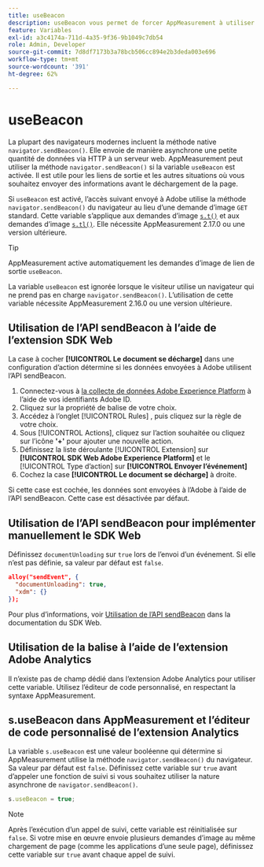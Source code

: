 ```yaml
---
title: useBeacon
description: useBeacon vous permet de forcer AppMeasurement à utiliser l’API sendBeacon des navigateurs
feature: Variables
exl-id: a3c4174a-711d-4a35-9f36-9b1049c7db54
role: Admin, Developer
source-git-commit: 7d8df7173b3a78bcb506cc894e2b3deda003e696
workflow-type: tm+mt
source-wordcount: '391'
ht-degree: 62%

---
```


# useBeacon

La plupart des navigateurs modernes incluent la méthode native `navigator.sendBeacon()`. Elle envoie de manière asynchrone une petite quantité de données via HTTP à un serveur web. AppMeasurement peut utiliser la méthode `navigator.sendBeacon()` si la variable `useBeacon` est activée. Il est utile pour les liens de sortie et les autres situations où vous souhaitez envoyer des informations avant le déchargement de la page.

Si `useBeacon` est activé, l’accès suivant envoyé à Adobe utilise la méthode `navigator.sendBeacon()` du navigateur au lieu d’une demande d’image `GET` standard. Cette variable s’applique aux demandes d’image [`s.t()`](../functions/t-method.md) et aux demandes d’image [`s.tl()`](../functions/tl-method.md). Elle nécessite AppMeasurement 2.17.0 ou une version ultérieure.

>[!TIP]
>
> AppMeasurement active automatiquement les demandes d’image de lien de sortie `useBeacon`.

La variable `useBeacon` est ignorée lorsque le visiteur utilise un navigateur qui ne prend pas en charge `navigator.sendBeacon()`. L’utilisation de cette variable nécessite AppMeasurement 2.16.0 ou une version ultérieure.

## Utilisation de l’API sendBeacon à l’aide de l’extension SDK Web

La case à cocher **[!UICONTROL Le document se décharge]** dans une configuration d’action détermine si les données envoyées à Adobe utilisent l’API sendBeacon.

1. Connectez-vous à [la collecte de données Adobe Experience Platform](https://experience.adobe.com/data-collection) à l’aide de vos identifiants Adobe ID.
1. Cliquez sur la propriété de balise de votre choix.
1. Accédez à l’onglet [!UICONTROL Rules] , puis cliquez sur la règle de votre choix.
1. Sous [!UICONTROL Actions], cliquez sur l’action souhaitée ou cliquez sur l’icône **&#39;+&#39;** pour ajouter une nouvelle action.
1. Définissez la liste déroulante [!UICONTROL Extension] sur **[!UICONTROL SDK Web Adobe Experience Platform]** et le [!UICONTROL Type d’action] sur **[!UICONTROL Envoyer l’événement]**
1. Cochez la case **[!UICONTROL Le document se décharge]** à droite.

Si cette case est cochée, les données sont envoyées à l’Adobe à l’aide de l’API sendBeacon. Cette case est désactivée par défaut.

## Utilisation de l’API sendBeacon pour implémenter manuellement le SDK Web

Définissez `documentUnloading` sur `true` lors de l’envoi d’un événement. Si elle n’est pas définie, sa valeur par défaut est `false`.

```json
alloy("sendEvent", {
  "documentUnloading": true,
  "xdm": {}
});
```

Pour plus d’informations, voir [Utilisation de l’API sendBeacon](https://experienceleague.adobe.com/docs/experience-platform/edge/fundamentals/tracking-events.html?lang=fr#using-the-sendbeacon-api) dans la documentation du SDK Web.

## Utilisation de la balise à l’aide de l’extension Adobe Analytics

Il n’existe pas de champ dédié dans l’extension Adobe Analytics pour utiliser cette variable. Utilisez l’éditeur de code personnalisé, en respectant la syntaxe AppMeasurement.

## s.useBeacon dans AppMeasurement et l’éditeur de code personnalisé de l’extension Analytics

La variable `s.useBeacon` est une valeur booléenne qui détermine si AppMeasurement utilise la méthode `navigator.sendBeacon()` du navigateur. Sa valeur par défaut est `false`. Définissez cette variable sur `true` avant d’appeler une fonction de suivi si vous souhaitez utiliser la nature asynchrone de `navigator.sendBeacon()`.

```js
s.useBeacon = true;
```

>[!NOTE]
>
>Après l’exécution d’un appel de suivi, cette variable est réinitialisée sur `false`. Si votre mise en œuvre envoie plusieurs demandes d’image au même chargement de page (comme les applications d’une seule page), définissez cette variable sur `true` avant chaque appel de suivi.
